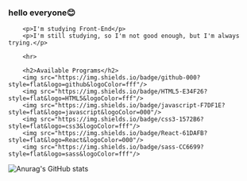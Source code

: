 ### hello everyone😊

<!--
**LJaeeun/LJaeeun** is a ✨ _special_ ✨ repository because its `README.md` (this file) appears on your GitHub profile.

Here are some ideas to get you started:

- 🔭 I’m currently working on ...
- 🌱 I’m currently learning ...
- 👯 I’m looking to collaborate on ...
- 🤔 I’m looking for help with ...
- 💬 Ask me about ...
- 📫 How to reach me: ...
- 😄 Pronouns: ...
- ⚡ Fun fact: ...
-->

        <p>I'm studying Front-End</p>
        <p>I'm still studying, so I'm not good enough, but I'm always trying.</p>

        <hr>

        <h2>Available Programs</h2>
        <img src="https://img.shields.io/badge/github-000?style=flat&logo=github&logoColor=fff"/>
        <img src="https://img.shields.io/badge/HTML5-E34F26?style=flat&logo=HTML5&logoColor=fff"/>
        <img src="https://img.shields.io/badge/javascript-F7DF1E?style=flat&logo=javascript&logoColor=000"/>
        <img src="https://img.shields.io/badge/css3-1572B6?style=flat&logo=css3&logoColor=fff"/>
        <img src="https://img.shields.io/badge/React-61DAFB?style=flat&logo=React&logoColor=000"/>
        <img src="https://img.shields.io/badge/sass-CC6699?style=flat&logo=sass&logoColor=fff"/>




 ![Anurag's GitHub stats](https://github-readme-stats.vercel.app/api?username=LJaeeun&show_icons=true&theme=blueberry)
